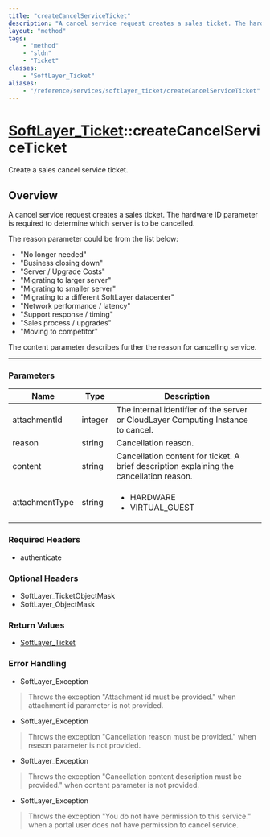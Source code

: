 ```yaml
---
title: "createCancelServiceTicket"
description: "A cancel service request creates a sales ticket. The hardware ID parameter is required to determine which server is to b... "
layout: "method"
tags:
    - "method"
    - "sldn"
    - "Ticket"
classes:
    - "SoftLayer_Ticket"
aliases:
    - "/reference/services/softlayer_ticket/createCancelServiceTicket"
---
```

# [SoftLayer_Ticket](/reference/services/SoftLayer_Ticket)::createCancelServiceTicket


Create a sales cancel service ticket.


## Overview 
A cancel service request creates a sales ticket. The hardware ID parameter is required to determine which server is to be cancelled. 

The reason parameter could be from the list below: 
* "No longer needed"
* "Business closing down"
* "Server / Upgrade Costs"
* "Migrating to larger server"
* "Migrating to smaller server"
* "Migrating to a different SoftLayer datacenter"
* "Network performance / latency"
* "Support response / timing"
* "Sales process / upgrades"
* "Moving to competitor"


The content parameter describes further the reason for cancelling service. 

-----

### Parameters 
|Name | Type | Description |
| --- | --- | --- |
|attachmentId| integer| The internal identifier of the server or CloudLayer Computing Instance to cancel.|
|reason| string| Cancellation reason.|
|content| string| Cancellation content for ticket. A brief description explaining the cancellation reason.|
|attachmentType| string| <ul type="xsd:string"> <li title="HARDWARE">HARDWARE</li> <li title="VIRTUAL_GUEST">VIRTUAL_GUEST</li> </ul>|


### Required Headers
* authenticate


### Optional Headers
* SoftLayer_TicketObjectMask
* SoftLayer_ObjectMask

### Return Values
* <a href='/reference/datatypes/SoftLayer_Ticket'>SoftLayer_Ticket </a>



### Error Handling

* SoftLayer_Exception 

> Throws the exception "Attachment id must be provided." when attachment id parameter is not provided. 

* SoftLayer_Exception 

> Throws the exception "Cancellation reason must be provided." when reason parameter is not provided. 

* SoftLayer_Exception 

> Throws the exception "Cancellation content description must be provided." when content parameter is not provided. 

* SoftLayer_Exception 

> Throws the exception "You do not have permission to this service." when a portal user does not have permission to cancel service. 



